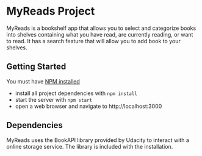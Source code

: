 # MyReads Project

MyReads is a bookshelf app that allows you to select and categorize books into shelves containing what you have read, are currently reading, or want to read. It has a search feature that will allow you to add book to your shelves.

## Getting Started

You must have [NPM installed](https://docs.npmjs.com/getting-started/installing-node)

* install all project dependencies with `npm install`
* start the server with `npm start`
* open a web browser and navigate to http://localhost:3000

## Dependencies

MyReads uses the BookAPI library provided by Udacity to interact with a online storage service. The library is included with the installation.
